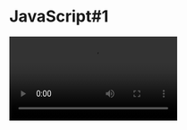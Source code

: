 # JavaScript#1


 ![alt text](https://github.com/DurumluEmrullah/JavaScript-1/blob/main/media/piano.mp4)

